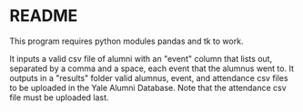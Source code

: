 # README

This program requires python modules pandas and tk to work.

It inputs a valid csv file of alumni with an "event" column that lists out, separated by a comma and a space, each event that the alumnus went to. It outputs in a "results" folder valid alumnus, event, and attendance csv files to be uploaded in the Yale Alumni Database. Note that the attendance csv file must be uploaded last.
